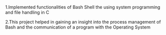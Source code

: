 1.Implemented  functionalities of Bash Shell the using system programming and file handling in C 

2.This project helped in gaining an insight into the process management of Bash and the
  communication of a program with the Operating System
